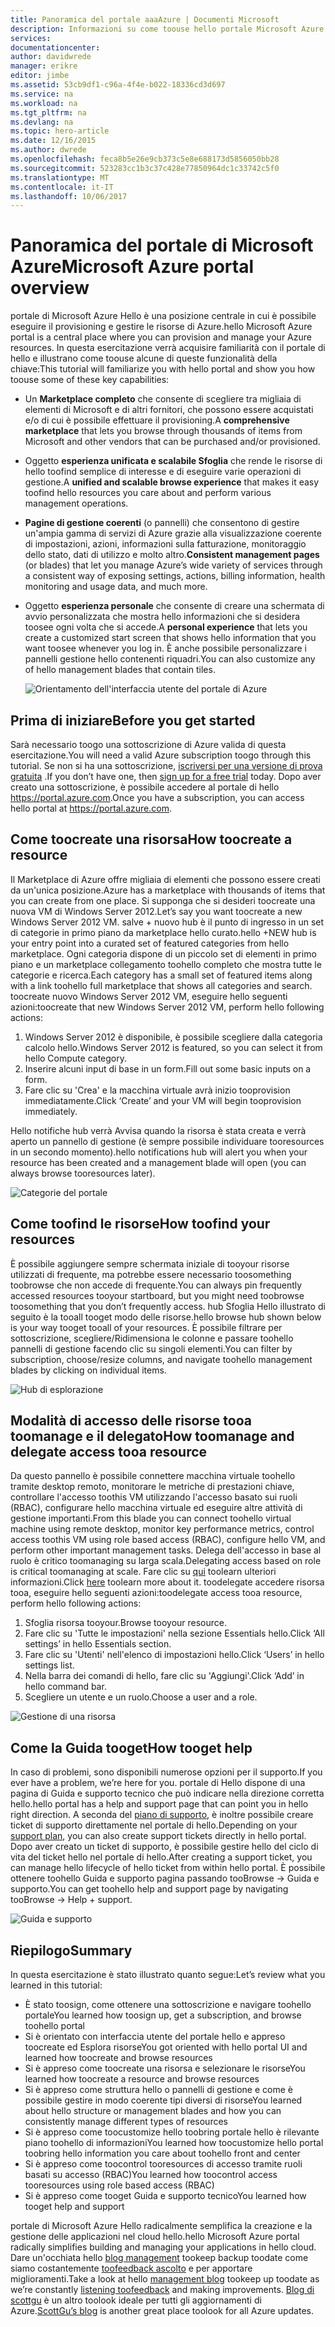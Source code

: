 ```yaml
---
title: Panoramica del portale aaaAzure | Documenti Microsoft
description: Informazioni su come toouse hello portale Microsoft Azure.
services: 
documentationcenter: 
author: davidwrede
manager: erikre
editor: jimbe
ms.assetid: 53cb9df1-c96a-4f4e-b022-18336cd3d697
ms.service: na
ms.workload: na
ms.tgt_pltfrm: na
ms.devlang: na
ms.topic: hero-article
ms.date: 12/16/2015
ms.author: dwrede
ms.openlocfilehash: feca8b5e26e9cb373c5e8e688173d5856050bb28
ms.sourcegitcommit: 523283cc1b3c37c428e77850964dc1c33742c5f0
ms.translationtype: MT
ms.contentlocale: it-IT
ms.lasthandoff: 10/06/2017
---
```

# <a name="microsoft-azure-portal-overview"></a><span data-ttu-id="e3a2f-103">Panoramica del portale di Microsoft Azure</span><span class="sxs-lookup"><span data-stu-id="e3a2f-103">Microsoft Azure portal overview</span></span>
<span data-ttu-id="e3a2f-104">portale di Microsoft Azure Hello è una posizione centrale in cui è possibile eseguire il provisioning e gestire le risorse di Azure.</span><span class="sxs-lookup"><span data-stu-id="e3a2f-104">hello Microsoft Azure portal is a central place where you can provision and manage your Azure resources.</span></span>  <span data-ttu-id="e3a2f-105">In questa esercitazione verrà acquisire familiarità con il portale di hello e illustrano come toouse alcune di queste funzionalità della chiave:</span><span class="sxs-lookup"><span data-stu-id="e3a2f-105">This tutorial will familiarize you with hello portal and show you how toouse some of these key capabilities:</span></span>

* <span data-ttu-id="e3a2f-106">Un **Marketplace completo** che consente di scegliere tra migliaia di elementi di Microsoft e di altri fornitori, che possono essere acquistati e/o di cui è possibile effettuare il provisioning.</span><span class="sxs-lookup"><span data-stu-id="e3a2f-106">A **comprehensive marketplace** that lets you browse through thousands of items from Microsoft and other vendors that can be purchased and/or provisioned.</span></span>
* <span data-ttu-id="e3a2f-107">Oggetto **esperienza unificata e scalabile Sfoglia** che rende le risorse di hello toofind semplice di interesse e di eseguire varie operazioni di gestione.</span><span class="sxs-lookup"><span data-stu-id="e3a2f-107">A **unified and scalable browse experience** that makes it easy toofind hello resources you care about and perform various management operations.</span></span>
* <span data-ttu-id="e3a2f-108">**Pagine di gestione coerenti** (o pannelli) che consentono di gestire un'ampia gamma di servizi di Azure grazie alla visualizzazione coerente di impostazioni, azioni, informazioni sulla fatturazione, monitoraggio dello stato, dati di utilizzo e molto altro.</span><span class="sxs-lookup"><span data-stu-id="e3a2f-108">**Consistent management pages** (or blades) that let you manage Azure’s wide variety of services through a consistent way of exposing settings, actions, billing information, health monitoring and usage data, and much more.</span></span>
* <span data-ttu-id="e3a2f-109">Oggetto **esperienza personale** che consente di creare una schermata di avvio personalizzata che mostra hello informazioni che si desidera toosee ogni volta che si accede.</span><span class="sxs-lookup"><span data-stu-id="e3a2f-109">A **personal experience** that lets you create a customized start screen that shows hello information that you want toosee whenever you log in.</span></span>  <span data-ttu-id="e3a2f-110">È anche possibile personalizzare i pannelli gestione hello contenenti riquadri.</span><span class="sxs-lookup"><span data-stu-id="e3a2f-110">You can also customize any of hello management blades that contain tiles.</span></span>
  
  ![Orientamento dell'interfaccia utente del portale di Azure][UIOrientation]

## <a name="before-you-get-started"></a><span data-ttu-id="e3a2f-112">Prima di iniziare</span><span class="sxs-lookup"><span data-stu-id="e3a2f-112">Before you get started</span></span>
<span data-ttu-id="e3a2f-113">Sarà necessario toogo una sottoscrizione di Azure valida di questa esercitazione.</span><span class="sxs-lookup"><span data-stu-id="e3a2f-113">You will need a valid Azure subscription toogo through this tutorial.</span></span>  <span data-ttu-id="e3a2f-114">Se non si ha una sottoscrizione, [iscriversi per una versione di prova gratuita](https://azure.microsoft.com/pricing/free-trial/) .</span><span class="sxs-lookup"><span data-stu-id="e3a2f-114">If you don’t have one, then [sign up for a free trial](https://azure.microsoft.com/pricing/free-trial/) today.</span></span>  <span data-ttu-id="e3a2f-115">Dopo aver creato una sottoscrizione, è possibile accedere al portale di hello <https://portal.azure.com>.</span><span class="sxs-lookup"><span data-stu-id="e3a2f-115">Once you have a subscription, you can access hello portal at <https://portal.azure.com>.</span></span>

## <a name="how-toocreate-a-resource"></a><span data-ttu-id="e3a2f-116">Come toocreate una risorsa</span><span class="sxs-lookup"><span data-stu-id="e3a2f-116">How toocreate a resource</span></span>
<span data-ttu-id="e3a2f-117">Il Marketplace di Azure offre migliaia di elementi che possono essere creati da un'unica posizione.</span><span class="sxs-lookup"><span data-stu-id="e3a2f-117">Azure has a marketplace with thousands of items that you can create from one place.</span></span>  <span data-ttu-id="e3a2f-118">Si supponga che si desideri toocreate una nuova VM di Windows Server 2012.</span><span class="sxs-lookup"><span data-stu-id="e3a2f-118">Let’s say you want toocreate a new Windows Server 2012 VM.</span></span>  <span data-ttu-id="e3a2f-119">salve + nuovo hub è il punto di ingresso in un set di categorie in primo piano da marketplace hello curato.</span><span class="sxs-lookup"><span data-stu-id="e3a2f-119">hello +NEW hub is your entry point into a curated set of featured categories from hello marketplace.</span></span>  <span data-ttu-id="e3a2f-120">Ogni categoria dispone di un piccolo set di elementi in primo piano e un marketplace collegamento toohello completo che mostra tutte le categorie e ricerca.</span><span class="sxs-lookup"><span data-stu-id="e3a2f-120">Each category has a small set of featured items along with a link toohello full marketplace that shows all categories and search.</span></span> <span data-ttu-id="e3a2f-121">toocreate nuovo Windows Server 2012 VM, eseguire hello seguenti azioni:</span><span class="sxs-lookup"><span data-stu-id="e3a2f-121">toocreate that new Windows Server 2012 VM, perform hello following actions:</span></span>  

1. <span data-ttu-id="e3a2f-122">Windows Server 2012 è disponibile, è possibile scegliere dalla categoria calcolo hello.</span><span class="sxs-lookup"><span data-stu-id="e3a2f-122">Windows Server 2012 is featured, so you can select it from hello Compute category.</span></span>  
2. <span data-ttu-id="e3a2f-123">Inserire alcuni input di base in un form.</span><span class="sxs-lookup"><span data-stu-id="e3a2f-123">Fill out some basic inputs on a form.</span></span>
3. <span data-ttu-id="e3a2f-124">Fare clic su 'Crea' e la macchina virtuale avrà inizio tooprovision immediatamente.</span><span class="sxs-lookup"><span data-stu-id="e3a2f-124">Click ‘Create’ and your VM will begin tooprovision immediately.</span></span>

<span data-ttu-id="e3a2f-125">Hello notifiche hub verrà Avvisa quando la risorsa è stata creata e verrà aperto un pannello di gestione (è sempre possibile individuare tooresources in un secondo momento).</span><span class="sxs-lookup"><span data-stu-id="e3a2f-125">hello notifications hub will alert you when your resource has been created and a management blade will open (you can always browse tooresources later).</span></span>

![Categorie del portale][PortalCategories]

## <a name="how-toofind-your-resources"></a><span data-ttu-id="e3a2f-127">Come toofind le risorse</span><span class="sxs-lookup"><span data-stu-id="e3a2f-127">How toofind your resources</span></span>
<span data-ttu-id="e3a2f-128">È possibile aggiungere sempre schermata iniziale di tooyour risorse utilizzati di frequente, ma potrebbe essere necessario toosomething toobrowse che non accede di frequente.</span><span class="sxs-lookup"><span data-stu-id="e3a2f-128">You can always pin frequently accessed resources tooyour startboard, but you might need toobrowse toosomething that you don’t frequently access.</span></span>  <span data-ttu-id="e3a2f-129">hub Sfoglia Hello illustrato di seguito è la tooall tooget modo delle risorse.</span><span class="sxs-lookup"><span data-stu-id="e3a2f-129">hello browse hub shown below is your way tooget tooall of your resources.</span></span>  <span data-ttu-id="e3a2f-130">È possibile filtrare per sottoscrizione, scegliere/Ridimensiona le colonne e passare toohello pannelli di gestione facendo clic su singoli elementi.</span><span class="sxs-lookup"><span data-stu-id="e3a2f-130">You can filter by subscription, choose/resize columns, and navigate toohello management blades by clicking on individual items.</span></span>

![Hub di esplorazione][BrowseHub]

## <a name="how-toomanage-and-delegate-access-tooa-resource"></a><span data-ttu-id="e3a2f-132">Modalità di accesso delle risorse tooa toomanage e il delegato</span><span class="sxs-lookup"><span data-stu-id="e3a2f-132">How toomanage and delegate access tooa resource</span></span>
<span data-ttu-id="e3a2f-133">Da questo pannello è possibile connettere macchina virtuale toohello tramite desktop remoto, monitorare le metriche di prestazioni chiave, controllare l'accesso toothis VM utilizzando l'accesso basato sui ruoli (RBAC), configurare hello macchina virtuale ed eseguire altre attività di gestione importanti.</span><span class="sxs-lookup"><span data-stu-id="e3a2f-133">From this blade you can connect toohello virtual machine using remote desktop, monitor key performance metrics, control access toothis VM using role based access (RBAC), configure hello VM, and perform other important management tasks.</span></span>  <span data-ttu-id="e3a2f-134">Delega dell'accesso in base al ruolo è critico toomanaging su larga scala.</span><span class="sxs-lookup"><span data-stu-id="e3a2f-134">Delegating access based on role is critical toomanaging at scale.</span></span>  <span data-ttu-id="e3a2f-135">Fare clic su [qui](active-directory/role-based-access-control-configure.md) toolearn ulteriori informazioni.</span><span class="sxs-lookup"><span data-stu-id="e3a2f-135">Click [here](active-directory/role-based-access-control-configure.md) toolearn more about it.</span></span> <span data-ttu-id="e3a2f-136">toodelegate accedere risorsa tooa, eseguire hello seguenti azioni:</span><span class="sxs-lookup"><span data-stu-id="e3a2f-136">toodelegate access tooa resource, perform hello following actions:</span></span>

1. <span data-ttu-id="e3a2f-137">Sfoglia risorsa tooyour.</span><span class="sxs-lookup"><span data-stu-id="e3a2f-137">Browse tooyour resource.</span></span>
2. <span data-ttu-id="e3a2f-138">Fare clic su 'Tutte le impostazioni' nella sezione Essentials hello.</span><span class="sxs-lookup"><span data-stu-id="e3a2f-138">Click ‘All settings’ in hello Essentials section.</span></span>
3. <span data-ttu-id="e3a2f-139">Fare clic su 'Utenti' nell'elenco di impostazioni hello.</span><span class="sxs-lookup"><span data-stu-id="e3a2f-139">Click ‘Users’ in hello settings list.</span></span>
4. <span data-ttu-id="e3a2f-140">Nella barra dei comandi di hello, fare clic su 'Aggiungi'.</span><span class="sxs-lookup"><span data-stu-id="e3a2f-140">Click ‘Add’ in hello command bar.</span></span>
5. <span data-ttu-id="e3a2f-141">Scegliere un utente e un ruolo.</span><span class="sxs-lookup"><span data-stu-id="e3a2f-141">Choose a user and a role.</span></span>

![Gestione di una risorsa][ManageResource]

## <a name="how-tooget-help"></a><span data-ttu-id="e3a2f-143">Come la Guida tooget</span><span class="sxs-lookup"><span data-stu-id="e3a2f-143">How tooget help</span></span>
<span data-ttu-id="e3a2f-144">In caso di problemi, sono disponibili numerose opzioni per il supporto.</span><span class="sxs-lookup"><span data-stu-id="e3a2f-144">If you ever have a problem, we’re here for you.</span></span>  <span data-ttu-id="e3a2f-145">portale di Hello dispone di una pagina di Guida e supporto tecnico che può indicare nella direzione corretta hello.</span><span class="sxs-lookup"><span data-stu-id="e3a2f-145">hello portal has a help and support page that can point you in hello right direction.</span></span>  <span data-ttu-id="e3a2f-146">A seconda del [piano di supporto](https://azure.microsoft.com/support/plans/), è inoltre possibile creare ticket di supporto direttamente nel portale di hello.</span><span class="sxs-lookup"><span data-stu-id="e3a2f-146">Depending on your [support plan](https://azure.microsoft.com/support/plans/), you can also create support tickets directly in hello portal.</span></span>  <span data-ttu-id="e3a2f-147">Dopo aver creato un ticket di supporto, è possibile gestire hello del ciclo di vita del ticket hello nel portale di hello.</span><span class="sxs-lookup"><span data-stu-id="e3a2f-147">After creating a support ticket, you can manage hello lifecycle of hello ticket from within hello portal.</span></span> <span data-ttu-id="e3a2f-148">È possibile ottenere toohello Guida e supporto pagina passando tooBrowse -> Guida e supporto.</span><span class="sxs-lookup"><span data-stu-id="e3a2f-148">You can get toohello help and support page by navigating tooBrowse -> Help + support.</span></span>  

![Guida e supporto][HelpSupport]

## <a name="summary"></a><span data-ttu-id="e3a2f-150">Riepilogo</span><span class="sxs-lookup"><span data-stu-id="e3a2f-150">Summary</span></span>
<span data-ttu-id="e3a2f-151">In questa esercitazione è stato illustrato quanto segue:</span><span class="sxs-lookup"><span data-stu-id="e3a2f-151">Let’s review what you learned in this tutorial:</span></span>

* <span data-ttu-id="e3a2f-152">È stato toosign, come ottenere una sottoscrizione e navigare toohello portale</span><span class="sxs-lookup"><span data-stu-id="e3a2f-152">You learned how toosign up, get a subscription, and browse toohello portal</span></span>
* <span data-ttu-id="e3a2f-153">Si è orientato con interfaccia utente del portale hello e appreso toocreate ed Esplora risorse</span><span class="sxs-lookup"><span data-stu-id="e3a2f-153">You got oriented with hello portal UI and learned how toocreate and browse resources</span></span>
* <span data-ttu-id="e3a2f-154">Si è appreso come toocreate una risorsa e selezionare le risorse</span><span class="sxs-lookup"><span data-stu-id="e3a2f-154">You learned how toocreate a resource and browse resources</span></span>
* <span data-ttu-id="e3a2f-155">Si è appreso come struttura hello o pannelli di gestione e come è possibile gestire in modo coerente tipi diversi di risorse</span><span class="sxs-lookup"><span data-stu-id="e3a2f-155">You learned about hello structure or management blades and how you can consistently manage different types of resources</span></span>
* <span data-ttu-id="e3a2f-156">Si è appreso come toocustomize hello toobring portale hello è rilevante piano toohello di informazioni</span><span class="sxs-lookup"><span data-stu-id="e3a2f-156">You learned how toocustomize hello portal toobring hello information you care about toohello front and center</span></span>
* <span data-ttu-id="e3a2f-157">Si è appreso come toocontrol tooresources di accesso tramite ruoli basati su accesso (RBAC)</span><span class="sxs-lookup"><span data-stu-id="e3a2f-157">You learned how toocontrol access tooresources using role based access (RBAC)</span></span>
* <span data-ttu-id="e3a2f-158">Si è appreso come tooget Guida e supporto tecnico</span><span class="sxs-lookup"><span data-stu-id="e3a2f-158">You learned how tooget help and support</span></span>

<span data-ttu-id="e3a2f-159">portale di Microsoft Azure Hello radicalmente semplifica la creazione e la gestione delle applicazioni nel cloud hello.</span><span class="sxs-lookup"><span data-stu-id="e3a2f-159">hello Microsoft Azure portal radically simplifies building and managing your applications in hello cloud.</span></span>  <span data-ttu-id="e3a2f-160">Dare un'occhiata hello [blog management](https://azure.microsoft.com/blog/topics/management/) tookeep backup toodate come siamo costantemente [toofeedback ascolto](https://feedback.azure.com/forums/223579-azure-preview-portal/) e per apportare miglioramenti.</span><span class="sxs-lookup"><span data-stu-id="e3a2f-160">Take a look at hello [management blog](https://azure.microsoft.com/blog/topics/management/) tookeep up toodate as we’re constantly [listening toofeedback](https://feedback.azure.com/forums/223579-azure-preview-portal/) and making improvements.</span></span>  <span data-ttu-id="e3a2f-161">[Blog di scottgu](http://weblogs.asp.net/scottgu) è un altro toolook ideale per tutti gli aggiornamenti di Azure.</span><span class="sxs-lookup"><span data-stu-id="e3a2f-161">[ScottGu’s blog](http://weblogs.asp.net/scottgu) is another great place toolook for all Azure updates.</span></span>

[UIOrientation]: ./media/azure-portal-how-to-use/azure_portal_1.png
[PortalCategories]: ./media/azure-portal-how-to-use/azure_portal_2.png
[BrowseHub]: ./media/azure-portal-how-to-use/azure_portal_3.png
[ManageResource]: ./media/azure-portal-how-to-use/azure_portal_4.png
[CustomizeBlades]: ./media/azure-portal-how-to-use/azure_portal_5.png
[HelpSupport]: ./media/azure-portal-how-to-use/azure_portal_6.png
